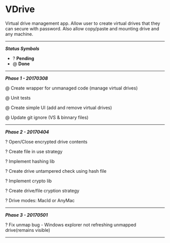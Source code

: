 # VDrive

Virtual drive management app. 
Allow user to create virtual drives that they can secure with password.
Also allow copy/paste and mounting drive and any machine.

***
***Status Symbols***
- ? **Pending**
- @ **Done**

***

***Phase 1 - 20170308***

@ Create wrapper for unmanaged code (manage virtual drives)

@ Unit tests

@ Create simple UI (add and remove virtual drives)

@ Update git ignore (VS & binnary files)

***

***Phase 2 - 20170404***

? Open/Close encrypted drive contents

? Create file in use strategy

? Implement hashing lib

? Create drive untampered check using hash file

? Implement crypto lib

? Create drive/file cryption strategy

? Drive modes: MacId or AnyMac

***

***Phase 3 - 20170501***

? Fix unmap bug - Windows explorer not refreshing unmapped drive(remains visible)

***